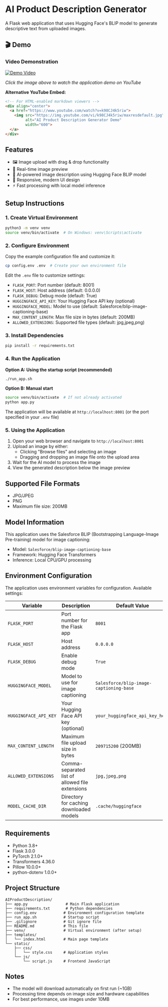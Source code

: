 # AI Product Description Generator

A Flask web application that uses Hugging Face's BLIP model to generate descriptive text from uploaded images.

## 🎬 Demo

### Video Demonstration

[![Demo Video](https://img.youtube.com/vi/k98CJ4k5riw/maxresdefault.jpg)](https://www.youtube.com/watch?v=k98CJ4k5riw)

*Click the image above to watch the application demo on YouTube*

**Alternative YouTube Embed:**
```html
<!-- For HTML-enabled markdown viewers -->
<div align="center">
  <a href="https://www.youtube.com/watch?v=k98CJ4k5riw">
    <img src="https://img.youtube.com/vi/k98CJ4k5riw/maxresdefault.jpg" 
         alt="AI Product Description Generator Demo" 
         width="600">
  </a>
</div>
```


## Features

- 🖼️ Image upload with drag & drop functionality
- 📸 Real-time image preview
- 🤖 AI-powered image description using Hugging Face BLIP model
- 📱 Responsive, modern UI design
- ⚡ Fast processing with local model inference

## Setup Instructions

### 1. Create Virtual Environment

```bash
python3 -m venv venv
source venv/bin/activate  # On Windows: venv\Scripts\activate
```

### 2. Configure Environment

Copy the example configuration file and customize it:
```bash
cp config.env .env  # Create your own environment file
```

Edit the `.env` file to customize settings:
- `FLASK_PORT`: Port number (default: 8001)
- `FLASK_HOST`: Host address (default: 0.0.0.0)
- `FLASK_DEBUG`: Debug mode (default: True)
- `HUGGINGFACE_API_KEY`: Your Hugging Face API key (optional)
- `HUGGINGFACE_MODEL`: Model to use (default: Salesforce/blip-image-captioning-base)
- `MAX_CONTENT_LENGTH`: Max file size in bytes (default: 200MB)
- `ALLOWED_EXTENSIONS`: Supported file types (default: jpg,jpeg,png)

### 3. Install Dependencies

```bash
pip install -r requirements.txt
```

### 4. Run the Application

**Option A: Using the startup script (recommended)**
```bash
./run_app.sh
```

**Option B: Manual start**
```bash
source venv/bin/activate  # If not already activated
python app.py
```

The application will be available at `http://localhost:8001` (or the port specified in your `.env` file)

### 5. Using the Application

1. Open your web browser and navigate to `http://localhost:8001`
2. Upload an image by either:
   - Clicking "Browse files" and selecting an image
   - Dragging and dropping an image file onto the upload area
3. Wait for the AI model to process the image
4. View the generated description below the image preview

## Supported File Formats

- JPG/JPEG
- PNG
- Maximum file size: 200MB

## Model Information

This application uses the Salesforce BLIP (Bootstrapping Language-Image Pre-training) model for image captioning:
- Model: `Salesforce/blip-image-captioning-base`
- Framework: Hugging Face Transformers
- Inference: Local CPU/GPU processing

## Environment Configuration

The application uses environment variables for configuration. Available settings:

| Variable | Description | Default Value |
|----------|-------------|---------------|
| `FLASK_PORT` | Port number for the Flask app | `8001` |
| `FLASK_HOST` | Host address | `0.0.0.0` |
| `FLASK_DEBUG` | Enable debug mode | `True` |
| `HUGGINGFACE_MODEL` | Model to use for image captioning | `Salesforce/blip-image-captioning-base` |
| `HUGGINGFACE_API_KEY` | Your Hugging Face API key (optional) | `your_huggingface_api_key_here` |
| `MAX_CONTENT_LENGTH` | Maximum file upload size in bytes | `209715200` (200MB) |
| `ALLOWED_EXTENSIONS` | Comma-separated list of allowed file extensions | `jpg,jpeg,png` |
| `MODEL_CACHE_DIR` | Directory for caching downloaded models | `.cache/huggingface` |

## Requirements

- Python 3.8+
- Flask 3.0.0
- PyTorch 2.1.0+
- Transformers 4.36.0
- Pillow 10.0.0+
- python-dotenv 1.0.0+

## Project Structure

```
AIProductDescription/
├── app.py                 # Main Flask application
├── requirements.txt       # Python dependencies
├── config.env            # Environment configuration template
├── run_app.sh            # Startup script
├── .gitignore            # Git ignore file
├── README.md             # This file
├── venv/                 # Virtual environment (after setup)
├── templates/
│   └── index.html        # Main page template
└── static/
    ├── css/
    │   └── style.css     # Application styles
    └── js/
        └── script.js     # Frontend JavaScript
```

## Notes

- The model will download automatically on first run (~1GB)
- Processing time depends on image size and hardware capabilities
- For best performance, use images under 10MB
